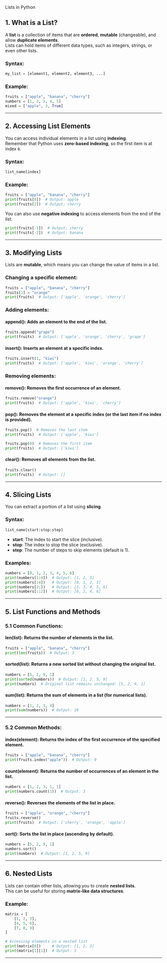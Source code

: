  Lists in Python

## 1. What is a List?
A **list** is a collection of items that are **ordered**, **mutable** (changeable), and allow **duplicate elements**.  
Lists can hold items of different data types, such as integers, strings, or even other lists.

### Syntax:
```python
my_list = [element1, element2, element3, ...]
```

### Example:
```python
fruits = ["apple", "banana", "cherry"]
numbers = [1, 2, 3, 4, 5]
mixed = ["apple", 3, True]
```
---

## 2. Accessing List Elements
You can access individual elements in a list using **indexing**.  
Remember that Python uses **zero-based indexing**, so the first item is at index `0`.

### Syntax:
```python
list_name[index]
```

### Example:
```python
fruits = ["apple", "banana", "cherry"]
print(fruits[0])  # Output: apple
print(fruits[2])  # Output: cherry
```

You can also use **negative indexing** to access elements from the end of the list:

```python
print(fruits[-1])  # Output: cherry
print(fruits[-2])  # Output: banana
```
---

## 3. Modifying Lists
Lists are **mutable**, which means you can change the value of items in a list.

### Changing a specific element:
```python
fruits = ["apple", "banana", "cherry"]
fruits[1] = "orange"
print(fruits)  # Output: ['apple', 'orange', 'cherry']
```

### Adding elements:

#### append(): Adds an element to the end of the list.
```python
fruits.append("grape")
print(fruits)  # Output: ['apple', 'orange', 'cherry', 'grape']
```

#### insert(): Inserts an element at a specific index.
```python
fruits.insert(1, "kiwi")
print(fruits)  # Output: ['apple', 'kiwi', 'orange', 'cherry']
```

### Removing elements:

#### remove(): Removes the first occurrence of an element.
```python
fruits.remove("orange")
print(fruits)  # Output: ['apple', 'kiwi', 'cherry']
```

#### pop(): Removes the element at a specific index (or the last item if no index is provided).
```python
fruits.pop()  # Removes the last item
print(fruits)  # Output: ['apple', 'kiwi']

fruits.pop(0)  # Removes the first item
print(fruits)  # Output: ['kiwi']
```

#### clear(): Removes all elements from the list.
```python
fruits.clear()
print(fruits)  # Output: []
```
---
## 4. Slicing Lists
You can extract a portion of a list using **slicing**.

### Syntax:
```python
list_name[start:stop:step]
```
- **start**: The index to start the slice (inclusive).  
- **stop**: The index to stop the slice (exclusive).  
- **step**: The number of steps to skip elements (default is 1).

### Examples:
```python
numbers = [0, 1, 2, 3, 4, 5, 6]
print(numbers[1:4])  # Output: [1, 2, 3]
print(numbers[:4])   # Output: [0, 1, 2, 3]
print(numbers[2:])   # Output: [2, 3, 4, 5, 6]
print(numbers[::2])  # Output: [0, 2, 4, 6]
```
---
## 5. List Functions and Methods

### 5.1 Common Functions:
#### len(list): Returns the number of elements in the list.
```python
fruits = ["apple", "banana", "cherry"]
print(len(fruits))  # Output: 3
```

#### sorted(list): Returns a new sorted list without changing the original list.
```python
numbers = [5, 2, 9, 1]
print(sorted(numbers))  # Output: [1, 2, 5, 9]
print(numbers)  # Original list remains unchanged: [5, 2, 9, 1]
```

#### sum(list): Returns the sum of elements in a list (for numerical lists).
```python
numbers = [1, 2, 3, 4]
print(sum(numbers))  # Output: 10
```
---
### 5.2 Common Methods:
#### index(element): Returns the index of the first occurrence of the specified element.
```python
fruits = ["apple", "banana", "cherry"]
print(fruits.index("apple"))  # Output: 0
```

#### count(element): Returns the number of occurrences of an element in the list.
```python
numbers = [1, 2, 3, 1, 1]
print(numbers.count(1))  # Output: 3
```

#### reverse(): Reverses the elements of the list in place.
```python
fruits = ["apple", "orange", "cherry"]
fruits.reverse()
print(fruits)  # Output: ['cherry', 'orange', 'apple']
```

#### sort(): Sorts the list in place (ascending by default).
```python
numbers = [5, 2, 9, 1]
numbers.sort()
print(numbers)  # Output: [1, 2, 5, 9]
```
---

## 6. Nested Lists
Lists can contain other lists, allowing you to create **nested lists**.  
This can be useful for storing **matrix-like data structures**.

### Example:
```python
matrix = [
    [1, 2, 3],
    [4, 5, 6],
    [7, 8, 9]
]

# Accessing elements in a nested list
print(matrix[0])     # Output: [1, 2, 3]
print(matrix[1][1])  # Output: 5
```
---
